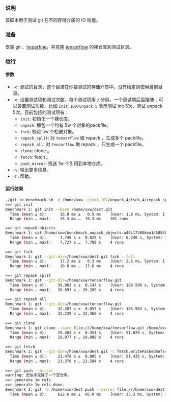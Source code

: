 ### 说明
该脚本用于测试 git 在不同存储介质的 IO 性能。

### 准备
安装 git 、[hyperfine](https://github.com/sharkdp/hyperfine/releases)，并克隆 [tensorflow](https://github.com/tensorflow/tensorflow.git) 的裸仓库到测试目录。

### 运行

#### 参数
* `-d`: 测试的目录，这个目录在你要测试的存储介质中，没有给定则使用当前目录。
* `-e`: 设置测试项和测试次数，每个测试项用 `/` 分隔，一个测试项后面跟随 `,` 可以设置测试次数，比如 `init,100/unpack,5` 表示测试 init 5次，测试 unpack 5次。目前包括的测试项有：
    - `init`: 初始化一个裸仓库。
    - `unpack`: 解包一个约有 5w 个对象的packfile。
    - `fsck`: 校验 5w 个松散对象。
    - `repack_split`: 对 `tensorflow` 做 repack ，生成多个 packfile。
    - `repack_all`: 对 `tensorflow` 做 repack ，只生成一个 packfile。
    - `clone`: clone 。
    - `fetch`: fetch 。
    - `push_mirror`: 推送 1w 个引用到本地仓库。
* `-v`: 输出更多信息。
* `-h`: 帮助。

#### 运行效果
```bash
./git-io-benchmark.sh -d /home/xxw -einit,101/unpack,4/fsck,4/repack_split,4/repack_all,4/clone,4/fetch,4/push,10
==> git init
Benchmark 1: git init --bare /home/xxw/dest.git
  Time (mean ± σ):      16.8 ms ±   0.5 ms    [User: 1.8 ms, System: 1.2 ms]
  Range (min … max):    15.3 ms …  19.3 ms    101 runs

==> git unpack-objects
Benchmark 1: cat /home/xxw/benchmark_unpack_objects-a44c173886ea1d5854b219cd8d5cfb40d54ae6b4.pack | git --git-dir=/home/xxw/dest.git unpack-objects
  Time (mean ± σ):      7.748 s ±  0.028 s    [User: 6.240 s, System: 1.522 s]
  Range (min … max):    7.727 s …  7.789 s    4 runs
 
==> git fsck
Benchmark 1: git --git-dir=/home/xxw/dest.git fsck --full
  Time (mean ± σ):      17.2 ms ±   0.3 ms    [User: 2.6 ms, System: 1.5 ms]
  Range (min … max):    16.8 ms …  17.6 ms    4 runs
 
==> git repack split
Benchmark 1: git --git-dir=/home/xxw/tensorflow.git                     -c repack.writeBitmaps=false repack --max-pack-size=50m -adf --window=10 --depth=50
  Time (mean ± σ):     39.063 s ±  0.147 s    [User: 188.596 s, System: 3.264 s]
  Range (min … max):   38.893 s … 39.205 s    4 runs
 
==> git repack all
Benchmark 1: git --git-dir=/home/xxw/tensorflow.git                     -c repack.writeBitmaps=false repack --max-pack-size=20g -adf --window=10 --depth=50
  Time (mean ± σ):     32.287 s ±  0.057 s    [User: 185.983 s, System: 3.165 s]
  Range (min … max):   32.239 s … 32.360 s    4 runs
 
==> git clone
Benchmark 1: git clone --bare file:///home/xxw/tensorflow.git /home/xxw/dest.git
  Time (mean ± σ):     19.403 s ±  0.351 s    [User: 51.829 s, System: 3.341 s]
  Range (min … max):   19.077 s … 19.888 s    4 runs
 
==> git fetch
Benchmark 1: git --git-dir=/home/xxw/dest.git -c fetch.writePackedRefs=true -c fetch.unpackLimit=1 fetch --prune --end-of-options file:///home/xxw/tensorflow.git +refs/*:refs/*
  Time (mean ± σ):     21.478 s ±  0.085 s    [User: 51.435 s, System: 2.074 s]
  Range (min … max):   21.378 s … 21.584 s    4 runs
 
==> git push --mirror
warning: 您似乎克隆了一个空仓库。
==> generate 1w refs
==> generate 1w refs done.
Benchmark 1: git -C /home/xxw/dest push --mirror file:///home/xxw/dest.git -q
  Time (mean ± σ):     622.6 ms ±  66.0 ms    [User: 35.3 ms, System: 109.6 ms]
```